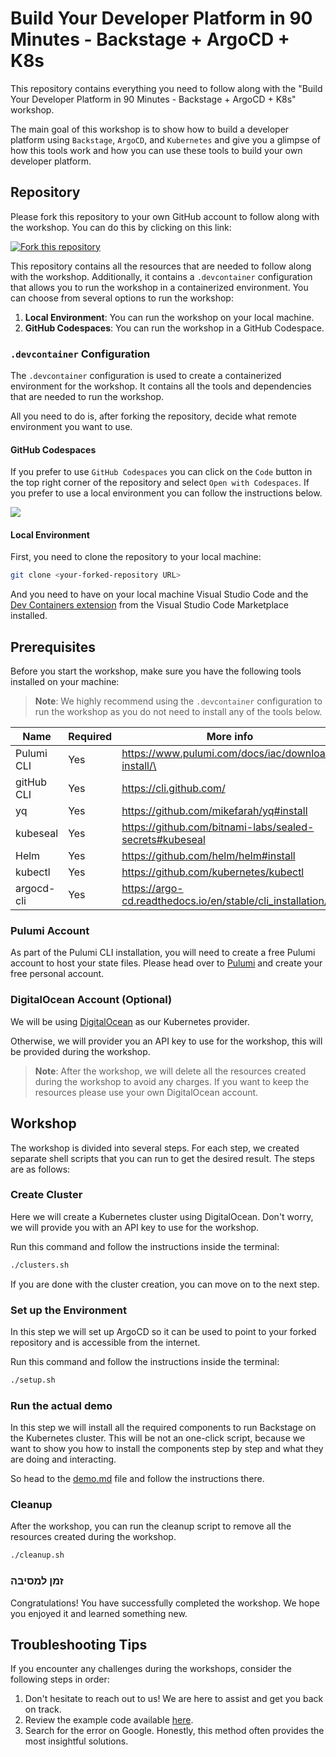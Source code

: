 # Build Your Developer Platform in 90 Minutes - Backstage + ArgoCD + K8s

This repository contains everything you need to follow along with the "Build Your Developer Platform in 90 Minutes -
Backstage + ArgoCD + K8s" workshop.

The main goal of this workshop is to show how to build a developer platform using `Backstage`, `ArgoCD`, and
`Kubernetes` and give you a glimpse of how this tools work and how you can use these tools to build your own developer
platform.

## Repository

Please fork this repository to your own GitHub account to follow along with the workshop. You can do this by clicking on
this link:

[![Fork this repository](https://img.shields.io/badge/Fork-this%20repository-orange?logo=github&style=for-the-badge)](https://github.com/dirien/backstage-demo/fork)

This repository contains all the resources that are needed to follow along with the workshop. Additionally, it contains
a `.devcontainer` configuration that allows you to run the workshop in a containerized environment. You can choose from
several options to run the workshop:

1. **Local Environment**: You can run the workshop on your local machine.
1. **GitHub Codespaces**: You can run the workshop in a GitHub Codespace.

### `.devcontainer` Configuration

The `.devcontainer` configuration is used to create a containerized environment for the workshop. It contains all the
tools and dependencies that are needed to run the workshop.

All you need to do is, after forking the repository, decide what remote environment you want to use.

#### GitHub Codespaces

If you prefer to use `GitHub Codespaces` you can click on the `Code` button in the top right corner of the repository
and select `Open with Codespaces`. If you prefer to use a local environment you can follow the instructions below.

<img src="img/codespace.png">

#### Local Environment

First, you need to clone the repository to your local machine:

```bash
git clone <your-forked-repository URL>
```

And you need to have on your local machine Visual Studio Code and
the [Dev Containers extension](https://marketplace.visualstudio.com/items?itemName=ms-vscode-remote.remote-containers)
from the Visual Studio Code Marketplace installed.

## Prerequisites

Before you start the workshop, make sure you have the following tools installed on your machine:

> **Note**: We highly recommend using the `.devcontainer` configuration to run the workshop as you do not need to
> install any of the tools below.

| Name       | Required | More info                                                  |
|------------|----------|------------------------------------------------------------|
| Pulumi CLI | Yes      | https://www.pulumi.com/docs/iac/download-install/\         |
| gitHub CLI | Yes      | https://cli.github.com/                                    |
| yq         | Yes      | https://github.com/mikefarah/yq#install                    |
| kubeseal   | Yes      | https://github.com/bitnami-labs/sealed-secrets#kubeseal    |
| Helm       | Yes      | https://github.com/helm/helm#install                       |
| kubectl    | Yes      | https://github.com/kubernetes/kubectl                      |
| argocd-cli | Yes      | https://argo-cd.readthedocs.io/en/stable/cli_installation/ |

### Pulumi Account

As part of the Pulumi CLI installation, you will need to create a free Pulumi account to host your state files. Please
head over to [Pulumi](https://app.pulumi.com/signup) and create your free personal account.

### DigitalOcean Account (Optional)

We will be using [DigitalOcean](https://digitalOcean.com/) as our Kubernetes provider. 

Otherwise, we will provider you an API key to use for the workshop, this will be provided during the workshop.

> **Note**: After the workshop, we will delete all the resources created during the workshop to avoid any charges. If
> you want to keep the resources please use your own DigitalOcean account.

## Workshop

The workshop is divided into several steps. For each step, we created separate shell scripts that you can run to get the
desired result. The steps are as follows:

### Create Cluster

Here we will create a Kubernetes cluster using DigitalOcean. Don't worry, we will provide you with an API key to use for the
workshop.

Run this command and follow the instructions inside the terminal:

```bash
./clusters.sh
```

If you are done with the cluster creation, you can move on to the next step.

### Set up the Environment

In this step we will set up ArgoCD so it can be used to point to your forked repository and is accessible from the
internet.

Run this command and follow the instructions inside the terminal:

```bash
./setup.sh
```

### Run the actual demo

In this step we will install all the required components to run Backstage on the Kubernetes cluster. This will be not an
one-click script, because we want to show you how to install the components step by step and what they are doing and
interacting.

So head to the [demo.md](demo.md) file and follow the instructions there.

### Cleanup

After the workshop, you can run the cleanup script to remove all the resources created during the workshop.

```bash
./cleanup.sh
```

### זמן למסיבה 

Congratulations! You have successfully completed the workshop. We hope you enjoyed it and learned something new.

## Troubleshooting Tips

If you encounter any challenges during the workshops, consider the following steps in order:

1. Don't hesitate to reach out to us! We are here to assist and get you back on track.
1. Review the example code available [here](https://github.com/dirien/backstage-demo.git).
1. Search for the error on Google. Honestly, this method often provides the most insightful solutions.
